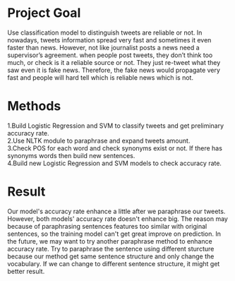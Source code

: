 # Project Goal
Use classification model to distinguish tweets are reliable or not. In nowadays, tweets information spread very fast and sometimes it even faster than news. However, not like journalist posts a news need a supervisor’s agreement. when people post tweets, they don’t think too much, or check is it a reliable source or not. They just re-tweet what they saw even it is fake news.
Therefore, the fake news would propagate very fast and people will hard tell which is reliable news which is not.

# Methods
1.Build Logistic Regression and SVM to classify tweets and get preliminary accuracy rate.  
2.Use NLTK module to paraphrase and expand tweets amount.  
3.Check POS for each word and check synonyms exist or not. If there has synonyms words then build new sentences.  
4.Build new Logistic Regression and SVM models to check accuracy rate.

# Result
Our model's accuracy rate enhance a little after we paraphrase our tweets. However, both models' accuracy rate doesn't enhance big. The reason may because of paraphrasing sentences
features too similar with original sentences, so the training model can't get great improve on prediction. In the future, we may want to try another paraphrase method to enhance
accuracy rate. Try to paraphrase the sentence using different sturcture because our method get same sentence structure and only change the vocabulary. If we can change to different
sentence structure, it might get better result.
